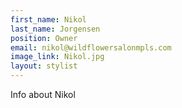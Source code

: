```yaml
---
first_name: Nikol
last_name: Jorgensen
position: Owner
email: nikol@wildflowersalonmpls.com
image_link: Nikol.jpg
layout: stylist
---
```

Info about Nikol